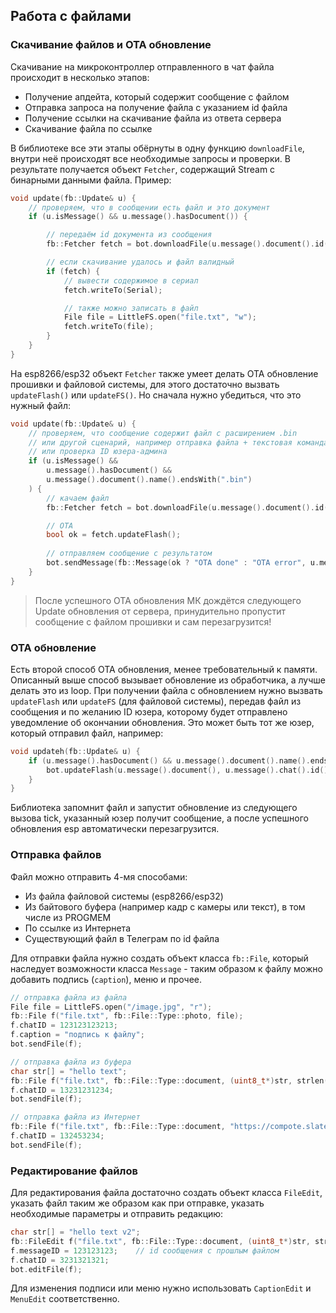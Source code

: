 ## Работа с файлами
### Скачивание файлов и OTA обновление
Скачивание на микроконтроллер отправленного в чат файла происходит в несколько этапов:
- Получение апдейта, который содержит сообщение с файлом
- Отправка запроса на получение файла с указанием id файла
- Получение ссылки на скачивание файла из ответа сервера
- Скачивание файла по ссылке

В библиотеке все эти этапы обёрнуты в одну функцию `downloadFile`, внутри неё происходят все необходимые запросы и проверки. В результате получается объект `Fetcher`, содержащий Stream с бинарными данными файла. Пример:
```cpp
void update(fb::Update& u) {
    // проверяем, что в сообщении есть файл и это документ
    if (u.isMessage() && u.message().hasDocument()) {

        // передаём id документа из сообщения
        fb::Fetcher fetch = bot.downloadFile(u.message().document().id());

        // если скачивание удалось и файл валидный
        if (fetch) {
            // вывести содержимое в сериал
            fetch.writeTo(Serial);

            // также можно записать в файл
            File file = LittleFS.open("file.txt", "w");
            fetch.writeTo(file);
        }
    }
}
```

На esp8266/esp32 объект `Fetcher` также умеет делать OTA обновление прошивки и файловой системы, для этого достаточно вызвать `updateFlash()` или `updateFS()`. Но сначала нужно убедиться, что это нужный файл:
```cpp
void update(fb::Update& u) {
    // проверяем, что сообщение содержит файл с расширением .bin
    // или другой сценарий, например отправка файла + текстовая команда
    // или проверка ID юзера-админа
    if (u.isMessage() && 
        u.message().hasDocument() &&
        u.message().document().name().endsWith(".bin")
    ) {
        // качаем файл
        fb::Fetcher fetch = bot.downloadFile(u.message().document().id());

        // OTA
        bool ok = fetch.updateFlash();
        
        // отправляем сообщение с результатом
        bot.sendMessage(fb::Message(ok ? "OTA done" : "OTA error", u.message().chat().id()));
    }
}
```
> После успешного OTA обновления МК дождётся следующего Update обновления от сервера, принудительно пропустит сообщение с файлом прошивки и сам перезагрузится!

### OTA обновление
Есть второй способ OTA обновления, менее требовательный к памяти. Описанный выше способ вызывает обновление из обработчика, а лучше делать это из loop. При получении файла с обновлением нужно вызвать `updateFlash` или `updateFS` (для файловой системы), передав файл из сообщения и по желанию ID юзера, которому будет отправлено уведомление об окончании обновления. Это может быть тот же юзер, который отправил файл, например:

```cpp
void updateh(fb::Update& u) {
    if (u.message().hasDocument() && u.message().document().name().endsWith(".bin")) {
        bot.updateFlash(u.message().document(), u.message().chat().id());
    }
}
```

Библиотека запомнит файл и запустит обновление из следующего вызова tick, указанный юзер получит сообщение, а после успешного обновления esp автоматически перезагрузится.

### Отправка файлов
Файл можно отправить 4-мя способами:
- Из файла файловой системы (esp8266/esp32)
- Из байтового буфера (например кадр с камеры или текст), в том числе из PROGMEM
- По ссылке из Интернета
- Существующий файл в Телеграм по id файла

Для отправки файла нужно создать объект класса `fb::File`, который наследует возможности класса `Message` - таким образом к файлу можно добавить подпись (`caption`), меню и прочее.
```cpp
// отправка файла из файла
File file = LittleFS.open("/image.jpg", "r");
fb::File f("file.txt", fb::File::Type::photo, file);
f.chatID = 123123123213;
f.caption = "подпись к файлу";
bot.sendFile(f);

// отправка файла из буфера
char str[] = "hello text";
fb::File f("file.txt", fb::File::Type::document, (uint8_t*)str, strlen(str));   // указать длину данных!
f.chatID = 13231231234;
bot.sendFile(f);

// отправка файла из Интернет
fb::File f("file.txt", fb::File::Type::document, "https://compote.slate.com/images/697b023b-64a5-49a0-8059-27b963453fb1.gif");
f.chatID = 132453234;
bot.sendFile(f);
```

### Редактирование файлов
Для редактирования файла достаточно создать объект класса `FileEdit`, указать файл таким же образом как при отправке, указать необходимые параметры и отправить редакцию:
```cpp
char str[] = "hello text v2";
fb::FileEdit f("file.txt", fb::File::Type::document, (uint8_t*)str, strlen(str));
f.messageID = 123123123;    // id сообщения с прошлым файлом
f.chatID = 3231321321;
bot.editFile(f);
```

Для изменения подписи или меню нужно использовать `CaptionEdit` и `MenuEdit` соответственно.
